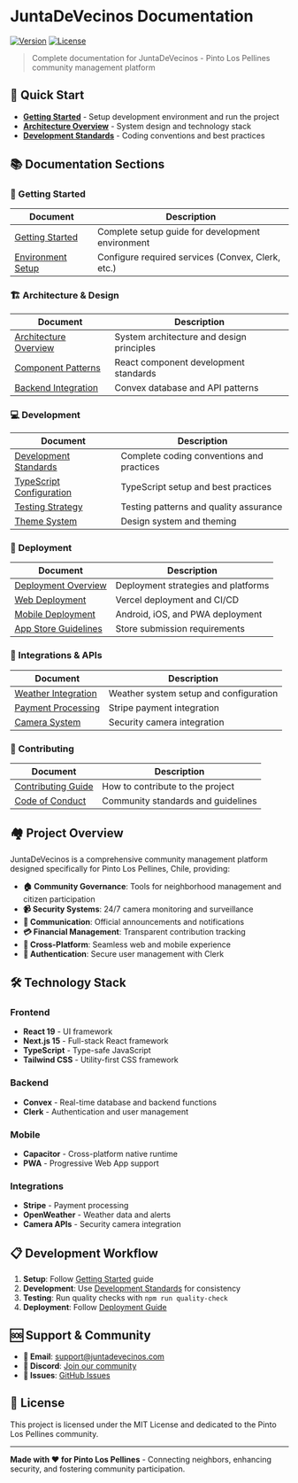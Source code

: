 # JuntaDeVecinos Documentation

[![Version](https://img.shields.io/badge/version-1.0.0-blue.svg)](https://github.com/hinoki-ai/-R-M-C)
[![License](https://img.shields.io/badge/license-MIT-green.svg)](../LICENSE)

> Complete documentation for JuntaDeVecinos - Pinto Los Pellines community management platform

## 🌟 Quick Start

- **[Getting Started](getting-started/README.md)** - Setup development environment and run the project
- **[Architecture Overview](architecture/README.md)** - System design and technology stack
- **[Development Standards](development/README.md)** - Coding conventions and best practices

## 📚 Documentation Sections

### 🚀 Getting Started
| Document | Description |
|----------|-------------|
| [Getting Started](getting-started/README.md) | Complete setup guide for development environment |
| [Environment Setup](getting-started/README.md#environment-setup) | Configure required services (Convex, Clerk, etc.) |

### 🏗️ Architecture & Design
| Document | Description |
|----------|-------------|
| [Architecture Overview](architecture/README.md) | System architecture and design principles |
| [Component Patterns](development/README.md#component-development) | React component development standards |
| [Backend Integration](development/README.md#backend-development) | Convex database and API patterns |

### 💻 Development
| Document | Description |
|----------|-------------|
| [Development Standards](development/README.md) | Complete coding conventions and practices |
| [TypeScript Configuration](development/README.md#typescript-configuration) | TypeScript setup and best practices |
| [Testing Strategy](development/README.md#testing-standards) | Testing patterns and quality assurance |
| [Theme System](development/theme-system.md) | Design system and theming |

### 🚀 Deployment
| Document | Description |
|----------|-------------|
| [Deployment Overview](deployment/README.md) | Deployment strategies and platforms |
| [Web Deployment](deployment/README.md#web-deployment) | Vercel deployment and CI/CD |
| [Mobile Deployment](deployment/mobile-deployment.md) | Android, iOS, and PWA deployment |
| [App Store Guidelines](deployment/mobile-deployment.md#app-store-guidelines) | Store submission requirements |

### 🔌 Integrations & APIs
| Document | Description |
|----------|-------------|
| [Weather Integration](api/weather-integration.md) | Weather system setup and configuration |
| [Payment Processing](api/README.md) | Stripe payment integration |
| [Camera System](api/README.md) | Security camera integration |

### 🤝 Contributing
| Document | Description |
|----------|-------------|
| [Contributing Guide](../CONTRIBUTING.md) | How to contribute to the project |
| [Code of Conduct](../CODE_OF_CONDUCT.md) | Community standards and guidelines |

## 🏘️ Project Overview

JuntaDeVecinos is a comprehensive community management platform designed specifically for Pinto Los Pellines, Chile, providing:

- **🏠 Community Governance**: Tools for neighborhood management and citizen participation
- **📹 Security Systems**: 24/7 camera monitoring and surveillance
- **📢 Communication**: Official announcements and notifications
- **💳 Financial Management**: Transparent contribution tracking
- **📱 Cross-Platform**: Seamless web and mobile experience
- **🔐 Authentication**: Secure user management with Clerk

## 🛠️ Technology Stack

### Frontend
- **React 19** - UI framework
- **Next.js 15** - Full-stack React framework
- **TypeScript** - Type-safe JavaScript
- **Tailwind CSS** - Utility-first CSS framework

### Backend
- **Convex** - Real-time database and backend functions
- **Clerk** - Authentication and user management

### Mobile
- **Capacitor** - Cross-platform native runtime
- **PWA** - Progressive Web App support

### Integrations
- **Stripe** - Payment processing
- **OpenWeather** - Weather data and alerts
- **Camera APIs** - Security camera integration

## 📋 Development Workflow

1. **Setup**: Follow [Getting Started](getting-started/README.md) guide
2. **Development**: Use [Development Standards](development/README.md) for consistency
3. **Testing**: Run quality checks with `npm run quality-check`
4. **Deployment**: Follow [Deployment Guide](deployment/README.md)

## 🆘 Support & Community

- **📧 Email**: [support@juntadevecinos.com](mailto:support@juntadevecinos.com)
- **💬 Discord**: [Join our community](https://discord.gg/hinoki-ai)
- **🐛 Issues**: [GitHub Issues](https://github.com/hinoki-ai/-R-M-C/issues)

## 📄 License

This project is licensed under the MIT License and dedicated to the Pinto Los Pellines community.

---

**Made with ❤️ for Pinto Los Pellines** - Connecting neighbors, enhancing security, and fostering community participation.